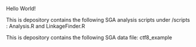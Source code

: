  Hello World!

This is depository contains the following SGA analysis scripts under /scripts : Analysis.R and LinkageFinder.R

This is depository contains the following SGA data file: ctf8_example
